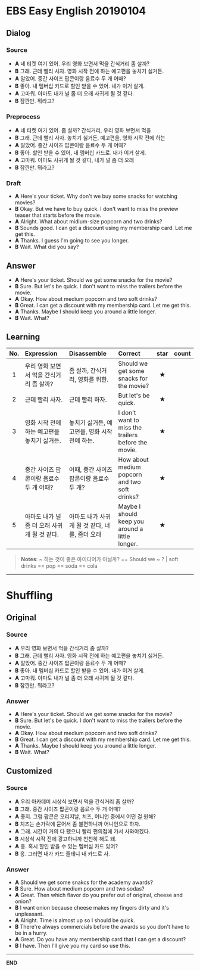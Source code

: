 # EBS Easy English 20190104

## Dialog

### Source

* **A** 네 티켓 여기 있어. 우리 영화 보면서 먹을 간식거리 좀 살까?
* **B** 그래. 근데 빨리 사자. 영화 시작 전에 하는 예고편을 놓치기 싫거든.
* **A** 알았어. 중간 사이즈 팝콘이랑 음료수 두 개 어때?
* **B** 좋아. 내 멤버십 카드로 할인 받을 수 있어. 내가 이거 살게.
* **A** 고마워. 아마도 내가 널 좀 더 오래 사귀게 될 것 같다.
* **B** 잠깐만. 뭐라고?

### Preprocess

* **A** 네 티켓 여기 있어. 좀 살까? 간식거리, 우리 영화 보면서 먹을 
* **B** 그래. 근데 빨리 사자. 놓치기 싫거든, 예고편을, 영화 시작 전에 하는 
* **A** 알았어. 중간 사이즈 팝콘이랑 음료수 두 개 어때?
* **B** 좋아. 할인 받을 수 있어, 내 멤버십 카드로. 내가 이거 살게.
* **A** 고마워. 아마도 사귀게 될 것 같다, 내가 널 좀 더 오래 
* **B** 잠깐만. 뭐라고?

### Draft

* **A** Here's your ticket. Why don't we buy some snacks for watching movies?
* **B** Okay. But we have to buy quick. I don't want to miss the preview teaser that starts before the movie.
* **A** Alright. What about midium-size popcorn and two drinks?
* **B** Sounds good. I can get a discount using my membership card. Let me get this.
* **A** Thanks. I guess I'm going to see you longer.
* **B** Wait. What did you say?

## Answer

* **A** Here's your ticket. Should we get some snacks for the movie?
* **B** Sure. But let's be quick. I don't want to miss the trailers before the movie.
* **A** Okay. How about medium popcorn and two soft drinks?
* **B** Great. I can get a discount with my membership card. Let me get this.
* **A** Thanks. Maybe I should keep you around a little longer.
* **B** Wait. What?

## Learning

| No. | Expression | Disassemble | Correct | star | count |
| :---: | :--- | :--- | :--- | :---: | :---: |
| 1 | 우리 영화 보면서 먹을 간식거리 좀 살까? | 좀 살까, 간식거리, 영화를 위한. | Should we get some snacks for the movie? | ★ |
| 2 | 근데 빨리 사자. | 근데 빨리 하자. | But let's be quick. | ★ |
| 3 | 영화 시작 전에 하는 예고편을 놓치기 싫거든. | 놓치기 싫거든, 예고편을, 영화 시작 전에 하는. | I don't want to miss the trailers before the movie. | ★ |
| 4 | 중간 사이즈 팝콘이랑 음료수 두 개 어때? | 어때, 중간 사이즈 팝콘이랑 음료수 두 개? | How about medium popcorn and two soft drinks? | ★ |
| 5 | 아마도 내가 널 좀 더 오래 사귀게 될 것 같다. | 아마도 내가 사귀게 될 것 같다, 너를, 좀더 오래 | Maybe I should keep you around a little longer. | ★ |

> **Notes**: ~ 하는 것이 좋은 아이디어가 아닐까? == Should we ~ ? | soft drinks == pop == soda == cola

---

# Shuffling

## Original

### Source

* **A** 우리 영화 보면서 먹을 간식거리 좀 살까?
* **B** 그래. 근데 빨리 사자. 영화 시작 전에 하는 예고편을 놓치기 싫거든.
* **A** 알았어. 중간 사이즈 팝콘이랑 음료수 두 개 어때?
* **B** 좋아. 내 멤버십 카드로 할인 받을 수 있어. 내가 이거 살게.
* **A** 고마워. 아마도 내가 널 좀 더 오래 사귀게 될 것 같다.
* **B** 잠깐만. 뭐라고?

### Answer

* **A** Here's your ticket. Should we get some snacks for the movie?
* **B** Sure. But let's be quick. I don't want to miss the trailers before the movie.
* **A** Okay. How about medium popcorn and two soft drinks?
* **B** Great. I can get a discount with my membership card. Let me get this.
* **A** Thanks. Maybe I should keep you around a little longer.
* **B** Wait. What?

## Customized

### Source

* **A** 우리 아카데미 시상식 보면서 먹을 간식거리 좀 살까?
* **B** 그래. 중간 사이즈 팝콘이랑 음료수 두 개 어때?
* **A** 좋지. 그럼 팝콘은 오리지날, 치즈, 어니언 중에서 어떤 걸 원해?
* **B** 치즈는 손가락에 묻어서 좀 불편하니까 어니언으로 하자.
* **A** 그래. 시간이 거의 다 됐으니 빨리 편의점에 가서 사와야겠다.
* **B** 시상식 시작 전에 광고하니까 천천히 해도 돼.
* **A** 응. 혹시 할인 받을 수 있는 멤버심 카드 있어?
* **B** 응. 그러면 내가 카드 줄테니 내 카드로 사.

### Answer

* **A** Should we get some snakcs for the academy awards?
* **B** Sure. How about medium popcorn and two sodas?
* **A** Great. Then which flavor do you prefer out of original, cheese and onion?
* **B** I want onion because cheese makes my fingers dirty and it's unpleasant.
* **A** Alright. Time is almost up so I should be quick.
* **B** There're always commercials before the awards so you don't have to be in a hurry.
* **A** Great. Do you have any membership card that I can get a discount?
* **B** I have. Then I'll give you my card so use this.

---

**END**
